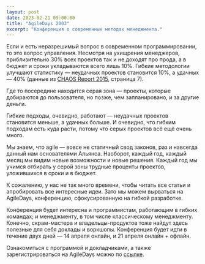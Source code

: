 ```yaml
---
layout: post
date: 2023-02-21 09:00:00
title: "AgileDays 2003"
excerpt: "Конференция о современных методах менеджмента."
---
```


<!-- 
image: "/assets/img/banners/2023-01-18-coderetreat.png"

![Код-ретрит про парное программирование и разработку через тестирование](/assets/img/banners/2023-01-18-coderetreat.png){: style="float: left; width: 100%; margin-right: 2em; margin-bottom: 2em" }

-->

Если и есть неразрешимый вопрос в современном программировании, то это вопрос управления. Несмотря на ухищрения менеджеров, приблизительно 30% всех проектов так и не доходят про прода, а в бюджет и сроки укладываются всего лишь 10%.
Гибкие методологии улучшают статистику — неудачных проектов становится 10%, а удачных — 40% (данные из [CHAOS Report 2015](https://www.standishgroup.com/sample_research_files/CHAOSReport2015-Final.pdf), страница 7).

Где то посередине находится серая зона — проекты, которые добираются до пользователя, но позже, чем запланировано, и за другие деньги.

Гибкие подходы, очевидно, работают — неудачных проектов становится меньше, а удачных больше. И очевидно, что гибким подходам есть куда расти, потому что серых проектов всё ещё очень много.

Мы знаем, что agile — вовсе не статичный свод законов, раз и навсегда данный нам основателями Альянса. Наоборот, каждый год, каждый месяц мы видим новые возможности и новые решения. Каждый год мы учимся отбирать у серой зоны трудные проценты проектов, уложившихся в сроки и в бюджет.

К сожалению, у нас не так много времени, чтобы читать все статьи и апробировать все интересные идеи. Зато мы можем вырваться на AgileDays, конференцию, сфокусированную на гибкой разработке.

Конференция будет интересна и программистам, работающим в гибких командах; и менеджменту, в том числе классическому менеджменту. Конечно, скрам-мастера и владельцы-продуктов тоже найдут здесь полезные для себя доклады и воркшопы.
Конференция будет идти в течение двух дней — 14 апреля онлайн, и 21 апреля онлайн + офлайн.

Ознакомиться с программой и докладчиками, а также зарегистрироваться на AgileDays можно по [ссылке](https://agile-days.ru/progmsk).
